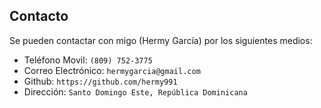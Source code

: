 ## Contacto

Se pueden contactar con migo (Hermy García) por los siguientes medios:

- Teléfono Movil: `(809) 752-3775`
- Correo Electrónico: `hermygarcia@gmail.com`
- Github: `https://github.com/hermy991`
- Dirección: `Santo Domingo Este, República Dominicana`